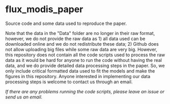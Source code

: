 # flux_modis_paper

Source code and some data used to reproduce the paper.

Note that the data in the "Data" folder are no longer in their raw format, however, we do not provide the raw data as 1) all data used can be downloaded online and we do not redistribute these data; 2) Github does not allow uploading big files while some raw data are very big. However, this repository does not contain all the code scripts used to process the raw data as it would be hard for anyone to run the code without having the real data, and we do provide detailed data processing steps in the paper. So, we only include critical formatted data used to fit the models and make the figures in this repository. Anyone interested in implementing our data processing steps is welcome to contact us through an email.

*If there are any problems running the code scripts, please leave an issue or send us an email.*